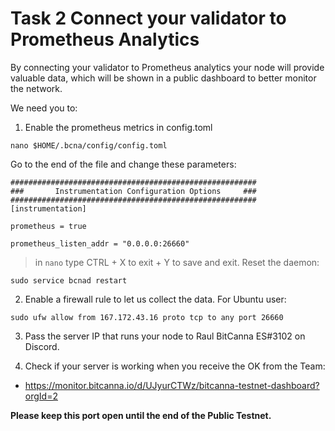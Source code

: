 # Task 2 Connect your validator to Prometheus Analytics

By connecting your validator to Prometheus analytics your node will provide valuable data, which will be shown in a public dashboard to better monitor the network.

We need you to:
1. Enable the prometheus metrics in config.toml
```
nano $HOME/.bcna/config/config.toml
```
Go to the end of the file and change these parameters:
```
#######################################################
###       Instrumentation Configuration Options     ###
#######################################################
[instrumentation]

prometheus = true

prometheus_listen_addr = "0.0.0.0:26660"

```
>in `nano` type CTRL + X to exit + Y to save and exit.
Reset the daemon:
```
sudo service bcnad restart
```
2. Enable a firewall rule to let us collect the data.
For Ubuntu user:
```
sudo ufw allow from 167.172.43.16 proto tcp to any port 26660
```

3. Pass the server IP that runs your node to Raul BitCanna ES#3102 on Discord.

4. Check if your server is working when you receive the OK from the Team:
  * https://monitor.bitcanna.io/d/UJyurCTWz/bitcanna-testnet-dashboard?orgId=2 
  

**Please keep this port open until the end of the Public Testnet.**

